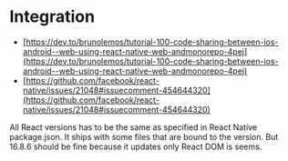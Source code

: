 # Integration

- [https://dev.to/brunolemos/tutorial-100-code-sharing-between-ios-android--web-using-react-native-web-andmonorepo-4pej](https://dev.to/brunolemos/tutorial-100-code-sharing-between-ios-android--web-using-react-native-web-andmonorepo-4pej)
- [https://github.com/facebook/react-native/issues/21048#issuecomment-454644320](https://github.com/facebook/react-native/issues/21048#issuecomment-454644320)

All React versions has to be the same as specified in React Native package.json.
It ships with some files that are bound to the version. But 16.8.6 should be fine because it updates only React DOM is seems.
